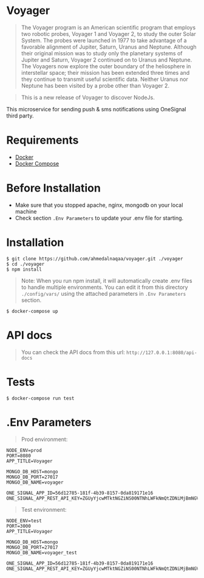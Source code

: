 Voyager
======

> The Voyager program is an American scientific program that employs two robotic probes, Voyager 1 and Voyager 2, to study the outer Solar System. The probes were launched in 1977 to take advantage of a favorable alignment of Jupiter, Saturn, Uranus and Neptune. Although their original mission was to study only the planetary systems of Jupiter and Saturn, Voyager 2 continued on to Uranus and Neptune. The Voyagers now explore the outer boundary of the heliosphere in interstellar space; their mission has been extended three times and they continue to transmit useful scientific data. Neither Uranus nor Neptune has been visited by a probe other than Voyager 2.

> This is a new release of Voyager to discover NodeJs. 

This microservice for sending push & sms notifications using OneSignal third party.

Requirements
=======
* [Docker](https://www.digitalocean.com/community/tutorials/how-to-install-and-use-docker-on-ubuntu-18-04)
* [Docker Compose](https://www.digitalocean.com/community/tutorials/how-to-install-docker-compose-on-ubuntu-18-04)

Before Installation
=======
* Make sure that you stopped apache, nginx, mongodb on your local machine
* Check section `.Env Parameters` to update your .env file for starting.

Installation
=======
```ssh
$ git clone https://github.com/ahmedalnaqaa/voyager.git ./voyager
$ cd ./voyager
$ npm install
```
> Note:
When you run npm install, it will automatically create .env files to handle multiple environments. You
can edit it from this directory `./config/vars/` using the attached parameters in `.Env Parameters` section.
```ssh
$ docker-compose up
```
API docs
=======
> You can check the API docs from this url: `http://127.0.0.1:8080/api-docs`

Tests
=======
```ssh
$ docker-compose run test
```

.Env Parameters
=======
> Prod environment:

```ssh
NODE_ENV=prod
PORT=8080
APP_TITLE=Voyager

MONGO_DB_HOST=mongo
MONGO_DB_PORT=27017
MONGO_DB_NAME=voyager

ONE_SIGNAL_APP_ID=56d12785-181f-4b39-8157-0da819171e16
ONE_SIGNAL_APP_REST_API_KEY=ZGUyYjcwMTktNGZiNS00NTNhLWFkNmQtZDNiMjBmNGVlYzlm
```
> Test environment:

```ssh
NODE_ENV=test
PORT=3000
APP_TITLE=Voyager

MONGO_DB_HOST=mongo
MONGO_DB_PORT=27017
MONGO_DB_NAME=voyager_test

ONE_SIGNAL_APP_ID=56d12785-181f-4b39-8157-0da819171e16
ONE_SIGNAL_APP_REST_API_KEY=ZGUyYjcwMTktNGZiNS00NTNhLWFkNmQtZDNiMjBmNGVlYzlm
```
